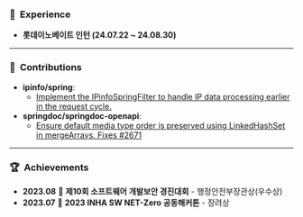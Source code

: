 ### 💼 &nbsp;Experience

-   **롯데이노베이트 인턴 (24.07.22 ~ 24.08.30)**

---

### 🌳 &nbsp;Contributions

-   **ipinfo/spring**:
    -   [Implement the IPinfoSpringFilter to handle IP data processing earlier in the request cycle.](https://github.com/ipinfo/spring/pull/25)
-   **springdoc/springdoc-openapi**:
    -   [Ensure default media type order is preserved using LinkedHashSet in mergeArrays. Fixes #2671](https://github.com/springdoc/springdoc-openapi/pull/2672)

---

### 🏆 &nbsp;Achievements

-   **2023.08**&nbsp;🏅 **제10회 소프트웨어 개발보안 경진대회** - 행정안전부장관상(우수상)
-   **2023.07**&nbsp;🏅 **2023 INHA SW NET-Zero 공동해커톤** - 장려상
